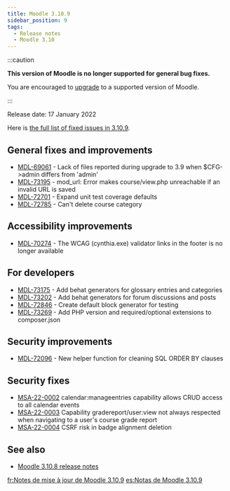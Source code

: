 ```yaml
---
title: Moodle 3.10.9
sidebar_position: 9
tags:
  - Release notes
  - Moodle 3.10
---
```


:::caution

**This version of Moodle is no longer supported for general bug fixes.**

You are encouraged to [upgrade](https://docs.moodle.org/dev/:en:Upgrading) to a supported version of Moodle.

:::

Release date: 17 January 2022

Here is [the full list of fixed issues in 3.10.9](https://tracker.moodle.org/secure/IssueNavigator!executeAdvanced.jspa?jqlQuery=project+%3D+mdl+AND+resolution+%3D+fixed+AND+fixVersion+in+%28%223.10.9%22%29+ORDER+BY+priority+DESC&runQuery=true&clear=true).

## General fixes and improvements

- [MDL-69061](https://tracker.moodle.org/browse/MDL-69061) - Lack of files reported during upgrade to 3.9 when $CFG->admin differs from 'admin'
- [MDL-73195](https://tracker.moodle.org/browse/MDL-73195) - mod_url: Error makes course/view.php unreachable if an invalid URL is saved
- [MDL-72701](https://tracker.moodle.org/browse/MDL-72701) - Expand unit test coverage defaults
- [MDL-72785](https://tracker.moodle.org/browse/MDL-72785) - Can't delete course category

## Accessibility improvements

- [MDL-70274](https://tracker.moodle.org/browse/MDL-70274) - The WCAG (cynthia.exe) validator links in the footer is no longer available

## For developers

- [MDL-73175](https://tracker.moodle.org/browse/MDL-73175) - Add behat generators for glossary entries and categories
- [MDL-73202](https://tracker.moodle.org/browse/MDL-73202) - Add behat generators for forum discussions and posts
- [MDL-72846](https://tracker.moodle.org/browse/MDL-72846) - Create default block generator for testing
- [MDL-73269](https://tracker.moodle.org/browse/MDL-73269) - Add PHP version and required/optional extensions to composer.json

## Security improvements

- [MDL-72096](https://tracker.moodle.org/browse/MDL-72096) - New helper function for cleaning SQL ORDER BY clauses

## Security fixes

- [MSA-22-0002](https://moodle.org/mod/forum/discuss.php?d=431100) calendar:manageentries capability allows CRUD access to all calendar events
- [MSA-22-0003](https://moodle.org/mod/forum/discuss.php?d=431102) Capability gradereport/user:view not always respected when navigating to a user's course grade report
- [MSA-22-0004](https://moodle.org/mod/forum/discuss.php?d=431103) CSRF risk in badge alignment deletion

## See also

- [Moodle 3.10.8 release notes](/general/release-notes/3.10/3.10.8)

[fr:Notes de mise à jour de Moodle 3.10.9](https://docs.moodle.org/dev/fr:Notes_de_mise_à_jour_de_Moodle_3.10.9)
[es:Notas de Moodle 3.10.9](https://docs.moodle.org/dev/es:Notas_de_Moodle_3.10.9)
